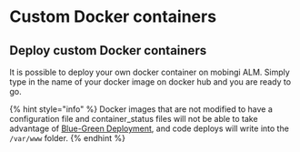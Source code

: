 # Custom Docker containers

## Deploy custom Docker containers

It is possible to deploy your own docker container on mobingi ALM. Simply type in the name of your docker image on docker hub and you are ready to go.

{% hint style="info" %}
Docker images that are not modified to have a configuration file and container\_status files will not be able to take advantage of [Blue-Green Deployment](https://docs.mobingi.com/official/guide/bg-deploy), and code deploys will write into the `/var/www` folder.
{% endhint %}

